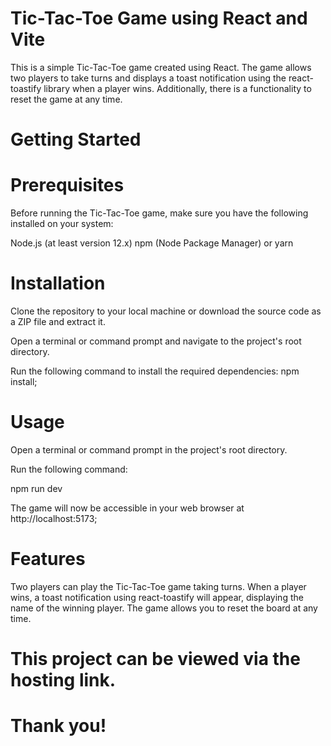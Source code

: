 # Tic-Tac-Toe Game using React and Vite

This is a simple Tic-Tac-Toe game created using React. 
The game allows two players to take turns and displays a toast notification using the react-toastify library when a player wins. 
Additionally, there is a functionality to reset the game at any time.

# Getting Started

# Prerequisites
Before running the Tic-Tac-Toe game, make sure you have the following installed on your system:

Node.js (at least version 12.x)
npm (Node Package Manager) or yarn

# Installation
Clone the repository to your local machine or download the source code as a ZIP file and extract it.

Open a terminal or command prompt and navigate to the project's root directory.

Run the following command to install the required dependencies:
npm install;

# Usage
Open a terminal or command prompt in the project's root directory.

Run the following command:

npm run dev

The game will now be accessible in your web browser at http://localhost:5173;

# Features
Two players can play the Tic-Tac-Toe game taking turns.
When a player wins, a toast notification using react-toastify will appear, displaying the name of the winning player.
The game allows you to reset the board at any time.

# This project can be viewed via the hosting link.

# Thank you!
